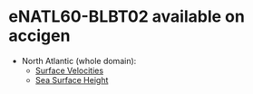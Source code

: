 # eNATL60-BLBT02 available on accigen


  - North Atlantic (whole domain):
    - [Surface Velocities](https://github.com/AurelieAlbert/extractions/blob/main/items/eNATL60-BLBT02-SSU-SSV.md)
    - [Sea Surface Height](https://github.com/AurelieAlbert/extractions/blob/main/items/eNATL60-BLBT02-SSH.md)                                    

